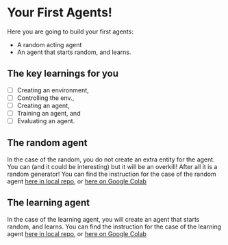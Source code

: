 # Your First Agents!
Here you are going to build your first agents:
* A random acting agent
* An agent that starts random, and learns.

## The key learnings for you
- [ ] Creating an environment,
- [ ] Controlling the env.,
- [ ] Creating an agent,
- [ ] Training an agent, and
- [ ] Evaluating an agent.

## The random agent
In the case of the random, you do not create an extra entity for the agent. You can
(and it could be interesting) but it will be an overkill! After all it is a random
generator! You can find the instruction for the case of the random agent
[here in local repo](./random_agent.md), or [here on Google Colab](https://colab.research.google.com/drive/1_OZ-qnZO2hYd12HGp_urXZIBQo0cHq8M?authuser=1#scrollTo=MWr_fBo5WT59)


## The learning agent
In the case of the learning agent, you will create an agent that starts random, and
learns. You can find the instruction for the case of the learning agent
[here in local repo](./learning_agent.md), or [here on Google Colab](https://colab.research.google.com/drive/1xFcXDlDce1_c4VHtGV3d06lOdvi6RGIt?authuser=1#scrollTo=rktqiU2Ec18P)
